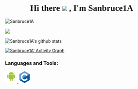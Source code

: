 <h1 style="font-family:script;" align="center"> Hi there <img src="https://github.com/TheDudeThatCode/TheDudeThatCode/blob/master/Assets/Hi.gif" width="29px">
, I'm Sanbruce1A</h1>
<p align="left"> <img src="https://komarev.com/ghpvc/?username=Sanbruce1A&label=Profile%20views&color=0e75b6&style=flat" alt="Sanbruce1A" /> </p>
<p><img align="center" src="https://github-readme-stats.vercel.app/api/top-langs/?username=Sanbruce1A&layout=compact&theme=dark&hide_border=false" /></p>
<p><img align="center" src="https://github-readme-stats.vercel.app/api?username=Sanbruce1A&show_icons=true&include_all_commits=true&count_private=true&layout=compact&theme=dark&hide_border=false&border_radius=2&hide=contribs" alt="Sanbruce1A's github stats" /></p>
<a href="https://github.com/Sanbruce1A/github-readme-activity-graph"><img alt="Sanbruce1A' Activity Graph" src="https://activity-graph.herokuapp.com/graph?username=Sanbruce1A&bg_color=0D1117&color=5BCDEC&line=5BCDEC&point=FFFFFF&hide_border=true" /></a>
<h3 align="left">Languages and Tools:</h3>
<p align="left"> <a href="https://developer.android.com" target="_blank" rel="noreferrer"> <img src="https://raw.githubusercontent.com/devicons/devicon/master/icons/android/android-original-wordmark.svg" alt="android" width="40" height="40"/> </a>
<a href="https://www.cprogramming.com/" target="_blank" rel="noreferrer"> <img src="https://raw.githubusercontent.com/devicons/devicon/master/icons/c/c-original.svg" alt="c" width="40" height="40"/>
